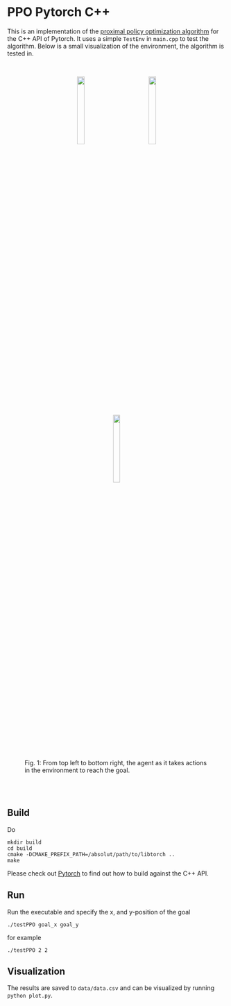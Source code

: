 # PPO Pytorch C++

This is an implementation of the [proximal policy optimization algorithm](https://arxiv.org/abs/1707.06347) for the C++ API of Pytorch. It uses a simple `TestEnv` in `main.cpp` to test the algorithm. Below is a small visualization of the environment, the algorithm is tested in.

<br>
<figure>
  <p align="center"><img src="img/epoch_1.gif" width="20%" height="20%" hspace="40"><img src="img/epoch_5.gif" width="20%" height="20%" hspace="40"><img src="img/epoch_5.gif" width="20%" height="20%" hspace="40"></p>
  <figcaption>Fig. 1: From top left to bottom right, the agent as it takes actions in the environment to reach the goal. </figcaption>
</figure>
<br><br>

## Build
Do
```
mkdir build
cd build
cmake -DCMAKE_PREFIX_PATH=/absolut/path/to/libtorch ..
make
```
Please check out [Pytorch](https://pytorch.org/cppdocs/installing.html#minimal-example) to find out how to build against the C++ API.

## Run
Run the executable and specify the x, and y-position of the goal
```
./testPPO goal_x goal_y
```
for example
```
./testPPO 2 2
```

## Visualization
The results are saved to `data/data.csv` and can be visualized by running `python plot.py`.
